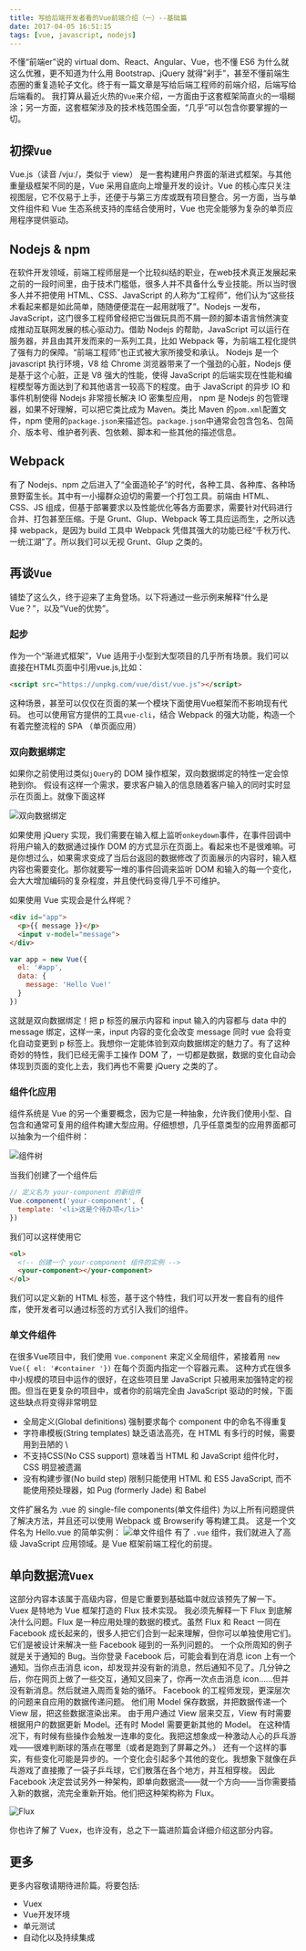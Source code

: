 ```yaml
---
title: 写给后端开发者看的Vue前端介绍（一）--基础篇
date: 2017-04-05 16:51:15
tags: [vue, javascript, nodejs]
---
```

不懂“前端er”说的 virtual dom、React、Angular、Vue，也不懂 ES6 为什么就这么优雅，更不知道为什么用 Bootstrap、jQuery 就得“剁手”，甚至不懂前端生态圈的重复造轮子文化。终于有一篇文章是写给后端工程师的前端介绍，后端写给后端看的。
我打算从最近火热的`Vue`来介绍，一方面由于这套框架简直火的一塌糊涂；另一方面，这套框架涉及的技术栈范围全面，“几乎”可以包含你要掌握的一切。
## 初探`Vue`
Vue.js（读音 /vjuː/，类似于 view） 是一套构建用户界面的渐进式框架。与其他重量级框架不同的是，Vue 采用自底向上增量开发的设计。Vue 的核心库只关注视图层，它不仅易于上手，还便于与第三方库或既有项目整合。另一方面，当与单文件组件和 Vue 生态系统支持的库结合使用时，Vue 也完全能够为复杂的单页应用程序提供驱动。

## Nodejs & npm
在软件开发领域，前端工程师层是一个比较纠结的职业，在web技术真正发展起来之前的一段时间里，由于技术门槛低，很多人并不具备什么专业技能。所以当时很多人并不把使用 HTML、CSS、JavaScript 的人称为“工程师”，他们认为“这些技术看起来都是如此简单，随随便便混在一起用就哦了”。Nodejs 一发布，JavaScript，这门很多工程师曾经把它当做玩具而不屑一顾的脚本语言悄然演变成推动互联网发展的核心驱动力。借助 Nodejs 的帮助，JavaScript 可以运行在服务器，并且由其开发而来的一系列工具，比如 Webpack 等，为前端工程化提供了强有力的保障。“前端工程师”也正式被大家所接受和承认。
Nodejs 是一个 javascript 执行环境，V8 给 Chrome 浏览器带来了一个强劲的心脏，Nodejs 便是基于这个心脏，正是 V8 强大的性能，使得 JavaScript 的后端实现在性能和编程模型等方面达到了和其他语言一较高下的程度。由于 JavaScript 的异步 IO 和事件机制使得 Nodejs 非常擅长解决 IO 密集型应用，
npm 是 Nodejs 的包管理器，如果不好理解，可以把它类比成为 Maven。类比 Maven 的`pom.xml`配置文件，npm 使用的`package.json`来描述包。`package.json`中通常会包含包名、包简介、版本号、维护者列表、包依赖、脚本和一些其他的描述信息。

## Webpack
有了 Nodejs、npm 之后进入了“全面造轮子”的时代，各种工具、各种库、各种场景野蛮生长。其中有一小撮群众迫切的需要一个打包工具。前端由 HTML、CSS、JS 组成，但基于部署要求以及性能优化等各方面要求，需要针对代码进行合并、打包甚至压缩。于是 Grunt、Glup、Webpack 等工具应运而生，之所以选择 webpack，是因为 build 工具中 Webpack 凭借其强大的功能已经“千秋万代、一统江湖”了。所以我们可以无视 Grunt、Glup 之类的。

## 再谈`Vue`
铺垫了这么久，终于迎来了主角登场。以下将通过一些示例来解释“什么是Vue？”，以及“Vue的优势”。
### 起步
作为一个“渐进式框架”，Vue 适用于小型到大型项目的几乎所有场景。我们可以直接在HTML页面中引用vue.js,比如：
```html
<script src="https://unpkg.com/vue/dist/vue.js"></script>
```
这种场景，甚至可以仅仅在页面的某一个模块下面使用Vue框架而不影响现有代码。
也可以使用官方提供的工具`vue-cli`，结合 Webpack 的强大功能，构造一个有着完整流程的 SPA （单页面应用）
### 双向数据绑定
如果你之前使用过类似`jQuery`的 DOM 操作框架，双向数据绑定的特性一定会惊艳到你。
假设有这样一个需求，要求客户输入的信息随着客户输入的同时实时显示在页面上。就像下面这样

![双向数据绑定](/resources/vue-tutorial-for-backend-developer/vue_databinding.gif)

如果使用 jQuery 实现，我们需要在输入框上监听`onkeydown`事件，在事件回调中将用户输入的数据通过操作 DOM 的方式显示在页面上。看起来也不是很难嘛。可是你想过么，如果需求变成了当后台返回的数据修改了页面展示的内容时，输入框内容也需要变化。那你就要写一堆的事件回调来监听 DOM 和输入的每一个变化，会大大增加编码的复杂程度，并且使代码变得几乎不可维护。

如果使用 Vue 实现会是什么样呢？

```html
<div id="app">
  <p>{{ message }}</p>
  <input v-model="message">
</div>
```

```javascript
var app = new Vue({
  el: '#app',
  data: {
    message: 'Hello Vue!'
  }
})
```

这就是双向数据绑定！把 p 标签的展示内容和 input 输入的内容都与 data 中的 message 绑定，这样一来，input 内容的变化会改变 message 同时 vue 会将变化自动变更到 p 标签上。我想你一定能体验到双向数据绑定的魅力了。有了这种奇妙的特性，我们已经无需手工操作 DOM 了，一切都是数据，数据的变化自动会体现到页面的变化上去，我们再也不需要 jQuery 之类的了。
### 组件化应用
组件系统是 Vue 的另一个重要概念，因为它是一种抽象，允许我们使用小型、自包含和通常可复用的组件构建大型应用。仔细想想，几乎任意类型的应用界面都可以抽象为一个组件树：

![组件树](/resources/vue-tutorial-for-backend-developer/component_tree.png)

当我们创建了一个组件后

```javascript
// 定义名为 your-component 的新组件
Vue.component('your-component', {
  template: '<li>这是个待办项</li>'
})
```

我们可以这样使用它

```html
<ol>
  <!-- 创建一个 your-component 组件的实例 -->
  <your-component></your-component>
</ol>
```

我们可以定义新的 HTML 标签，基于这个特性，我们可以开发一套自有的组件库，使开发者可以通过标签的方式引入我们的组件。

### 单文件组件
在很多Vue项目中，我们使用 `Vue.component` 来定义全局组件，紧接着用 `new Vue({ el: '#container '})` 在每个页面内指定一个容器元素。
这种方式在很多中小规模的项目中运作的很好，在这些项目里 JavaScript 只被用来加强特定的视图。但当在更复杂的项目中，或者你的前端完全由 JavaScript 驱动的时候，下面这些缺点将变得非常明显
* 全局定义(Global definitions) 强制要求每个 component 中的命名不得重复
* 字符串模板(String templates) 缺乏语法高亮，在 HTML 有多行的时候，需要用到丑陋的 \
* 不支持CSS(No CSS support) 意味着当 HTML 和 JavaScript 组件化时，CSS 明显被遗漏
* 没有构建步骤(No build step) 限制只能使用 HTML 和 ES5 JavaScript, 而不能使用预处理器，如 Pug (formerly Jade) 和 Babel

文件扩展名为 .vue 的 single-file components(单文件组件) 为以上所有问题提供了解决方法，并且还可以使用 Webpack 或 Browserify 等构建工具。
这是一个文件名为 Hello.vue 的简单实例：
![单文件组件](/resources/vue-tutorial-for-backend-developer/vue-component.png)
有了 `.vue` 组件，我们就进入了高级 JavaScript 应用领域。是 Vue 框架前端工程化的前提。

## 单向数据流`Vuex`
这部分内容本该属于高级内容，但是它重要到基础篇中就应该预先了解一下。
Vuex 是特地为 Vue 框架打造的 Flux 技术实现。
我必须先解释一下 Flux 到底解决什么问题。Flux 是一种应用处理的数据的模式。虽然 Flux 和 React 一同在 Facebook 成长起来的，很多人把它们合到一起来理解，但你可以单独使用它们。它们是被设计来解决一些 Facebook 碰到的一系列问题的。
一个众所周知的例子就是关于通知的 Bug。当你登录 Facebook 后，可能会看到在消息 icon 上有一个通知。当你点击消息 icon，却发现并没有新的消息，然后通知不见了。几分钟之后，你在网页上做了一些交互，通知又回来了，你再一次点击消息 icon……但并没有新消息。然后就进入周而复始的循环。
Facebook 的工程师发现，更深层次的问题来自应用的数据传递问题。
他们用 Model 保存数据，并把数据传递一个 View 层，把这些数据渲染出来。
由于用户通过 View 层来交互，View 有时需要根据用户的数据更新 Model。还有时 Model 需要更新其他的 Model。
在这种情况下，有时候有些操作会触发一连串的变化。我把这想象成一种激动人心的乒乓游戏——很难判断球的落点在哪里（或者是跑到了屏幕之外。）
还有一个这样的事实，有些变化可能是异步的。一个变化会引起多个其他的变化。我想象下就像在乒乓游戏了直接撒了一袋子乒乓球，它们散落在各个地方，并互相穿梭。
因此 Facebook 决定尝试另外一种架构，即单向数据流——就一个方向——当你需要插入新的数据，流完全重新开始。他们把这种架构称为 Flux。

![Flux](/resources/vue-tutorial-for-backend-developer/flux.jpg)

你也许了解了 Vuex，也许没有，总之下一篇进阶篇会详细介绍这部分内容。

## 更多
更多内容敬请期待进阶篇。将要包括:
* Vuex
* Vue开发环境
* 单元测试
* 自动化以及持续集成
